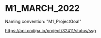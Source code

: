 # M1_MARCH_2022
Naming convention: "M1_ProjectGoal"

https://api.codiga.io/project/32411/status/svg
